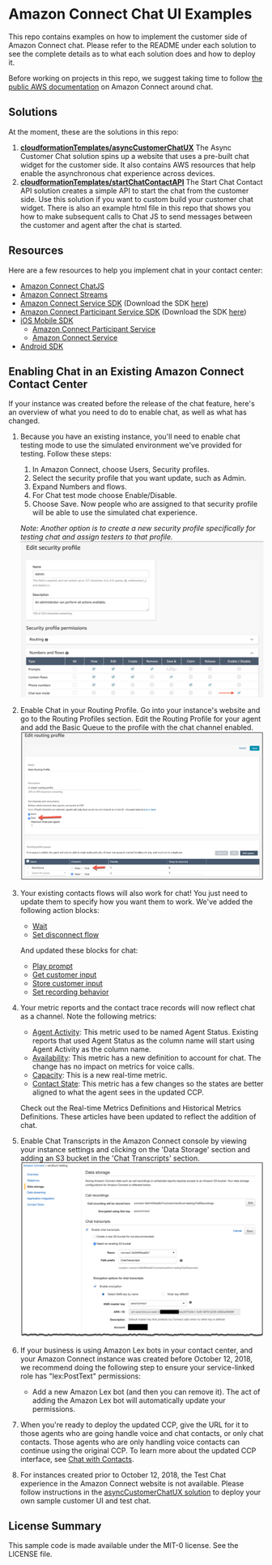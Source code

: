 # Amazon Connect Chat UI Examples

This repo contains examples on how to implement the customer side of Amazon Connect chat. Please refer to the README under each solution to see the complete details as to what each solution does and how to deploy it.

Before working on projects in this repo, we suggest taking time to follow [the public AWS documentation](https://docs.aws.amazon.com/connect/latest/adminguide/amazon-connect-get-started.html) on Amazon Connect around chat.

## Solutions

At the moment, these are the solutions in this repo:

1) **[cloudformationTemplates/asyncCustomerChatUX](https://github.com/amazon-connect/amazon-connect-chat-ui-examples/tree/master/cloudformationTemplates/asyncCustomerChatUX)**
    The Async Customer Chat solution spins up a website that uses a pre-built chat widget for the customer side. It also contains AWS resources that help enable the asynchronous chat experience across devices.
2) **[cloudformationTemplates/startChatContactAPI](https://github.com/amazon-connect/amazon-connect-chat-ui-examples/tree/master/cloudformationTemplates/startChatContactAPI)**
    The Start Chat Contact API solution creates a simple API to start the chat from the customer side. Use this solution if you want to custom build your customer chat widget. There is also an example html file in this repo that shows you how to make subsequent calls to Chat JS to send messages between the customer and agent after the chat is started.
    
## Resources

Here are a few resources to help you implement chat in your contact center:
- [Amazon Connect ChatJS](https://github.com/amazon-connect/amazon-connect-chatjs)
- [Amazon Connect Streams](https://github.com/aws/amazon-connect-streams)
- [Amazon Connect Service SDK](https://docs-aws.amazon.com/connect/latest/APIReference/Welcome.html) (Download the SDK [here](https://github.com/aws/))
- [Amazon Connect Participant Service SDK](https://docs-aws.amazon.com/connect-participant/latest/APIReference/Welcome.html) (Download the SDK [here](https://github.com/aws/))
- [iOS Mobile SDK](https://github.com/aws-amplify/aws-sdk-ios)
    - [Amazon Connect Participant Service](https://cocoapods.org/pods/AWSConnectParticipant)
    - [Amazon Connect Service](https://cocoapods.org/pods/AWSConnect)
- [Android SDK](https://github.com/aws-amplify/aws-sdk-android)
    
## Enabling Chat in an Existing Amazon Connect Contact Center

If your instance was created before the release of the chat feature, here's an overview of what you need to do to enable chat, as well as what has changed.

1. Because you have an existing instance, you'll need to enable chat testing mode to use the simulated environment we've provided for testing. Follow these steps:
    1. In Amazon Connect, choose Users, Security profiles.
    2. Select the security profile that you want update, such as Admin.
    3. Expand Numbers and flows.
    4. For Chat test mode choose Enable/Disable.
    5. Choose Save. Now people who are assigned to that security profile will be able to use the simulated chat experience.
 
    *Note: Another option is to create a new security profile specifically for testing chat and assign testers to that profile.*
![screenshot of enabling chat on a security profile](images/securityProfile.png)
2. Enable Chat in your Routing Profile. Go into your instance's website and go to the Routing Profiles section. Edit the Routing Profile for your agent and add the Basic Queue to the profile with the chat channel enabled.
![screenshot of enabling chat on a routing profile](images/chatRoutingProfile.png)
3. Your existing contacts flows will also work for chat! You just need to update them to specify how you want them to work. 
    We've added the following action blocks:
    - [Wait](https://docs.aws.amazon.com/connect/latest/adminguide/contact-blocks.html#wait)
    - [Set disconnect flow](https://docs.aws.amazon.com/connect/latest/adminguide/contact-blocks.html#set-disconnect-flow)
    
    And updated these blocks for chat:
    - [Play prompt](https://docs.aws.amazon.com/connect/latest/adminguide/contact-blocks.html#play)
    - [Get customer input](https://docs.aws.amazon.com/connect/latest/adminguide/contact-blocks.html#get-customer-input)
    - [Store customer input](https://docs.aws.amazon.com/connect/latest/adminguide/contact-blocks.html#store-customer-input)
    - [Set recording behavior](https://docs.aws.amazon.com/connect/latest/adminguide/contact-blocks.html#set-recording-behavior)
4. Your metric reports and the contact trace records will now reflect chat as a channel. Note the following metrics:
    - [Agent Activity](https://docs.aws.amazon.com/connect/latest/adminguide/real-time-metrics-definitions.html#agent-activity-state-real-time): This metric used to be named Agent Status. Existing reports that used Agent Status as the column name will start using Agent Activity as the column name.
    - [Availability](https://docs.aws.amazon.com/connect/latest/adminguide/real-time-metrics-definitions.html#availability-real-time): This metric has a new definition to account for chat. The change has no impact on metrics for voice calls.
    - [Capacity](https://docs.aws.amazon.com/connect/latest/adminguide/real-time-metrics-definitions.html#capacity-real-time): This is a new real-time metric.
    - [Contact State](https://docs.aws.amazon.com/connect/latest/adminguide/real-time-metrics-definitions.html#contact-state-real-time): This metric has a few changes so the states are better aligned to what the agent sees in the updated CCP.
    
    Check out the Real-time Metrics Definitions and Historical Metrics Definitions. These articles have been updated to reflect the addition of chat.
5. Enable Chat Transcripts in the Amazon Connect console by viewing your instance settings and clicking on the 'Data Storage' section and adding an S3 bucket in the 'Chat Transcripts' section.
    ![screenshot of enabling chat transcripts](images/chatTranscript.png)
6. If your business is using Amazon Lex bots in your contact center, and your Amazon Connect instance was created before October 12, 2018, we recommend doing the following step to ensure your service-linked role has "lex:PostText" permissions:
    - Add a new Amazon Lex bot (and then you can remove it). The act of adding the Amazon Lex bot will automatically update your permissions.
7. When you're ready to deploy the updated CCP, give the URL for it to those agents who are going handle voice and chat contacts, or only chat contacts. Those agents who are only handling voice contacts can continue using the original CCP. To learn more about the updated CCP interface, see [Chat with Contacts](https://docs.aws.amazon.com/connect/latest/adminguide/work-with-chats.html).
8. For instances created prior to October 12, 2018, the Test Chat experience in the Amazon Connect website is not available. Please follow instructions in the  [asyncCustomerChatUX solution](https://github.com/amazon-connect/amazon-connect-chat-ui-examples/tree/master/cloudformationTemplates/asyncCustomerChatUX) to deploy your own sample customer UI and test chat.

## License Summary

This sample code is made available under the MIT-0 license. See the LICENSE file.

